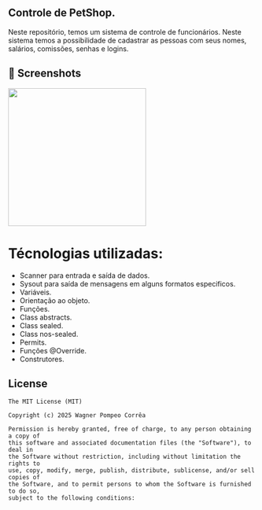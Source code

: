 ## Controle de PetShop. 
Neste repositório, temos um sistema de controle de funcionários. Neste sistema temos a possibilidade de cadastrar as pessoas com seus nomes, salários, comissões, senhas e logins.


## :camera_flash: Screenshots
<!-- You can add more screenshots here if you like -->


<img src="https://github.com/user-attachments/assets/664b2f3b-defb-4a2a-b91f-08f4b8965c0c" width=280/>

# Técnologias utilizadas:
* Scanner para entrada e saída de dados.
* Sysout para saída de mensagens em alguns formatos especificos.
* Variáveis.
* Orientação ao objeto.
* Funções.
* Class abstracts.
* Class sealed.
* Class nos-sealed.
* Permits.
* Funções @Override.
* Construtores.


## License
```
The MIT License (MIT)

Copyright (c) 2025 Wagner Pompeo Corrêa

Permission is hereby granted, free of charge, to any person obtaining a copy of
this software and associated documentation files (the "Software"), to deal in
the Software without restriction, including without limitation the rights to
use, copy, modify, merge, publish, distribute, sublicense, and/or sell copies of
the Software, and to permit persons to whom the Software is furnished to do so,
subject to the following conditions:
